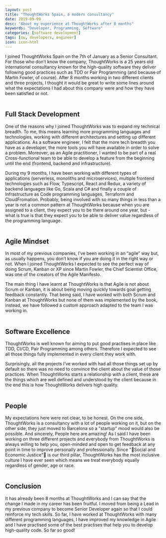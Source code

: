 ```yaml
---
layout: post
title: "ThoughtWorks Spain, a modern consultancy"
date: 2019-09-09
desc: "About my experience at ThoughtWorks after 8 months"
keywords: "Developer, Programming, Software"
categories: [software development]
tags: [sw, developers, engineer]
icon: icon-html
---
```


I joined ThoughtWorks Spain on the 7th of January as a Senior Consultant. For those who don’t know the company, ThoughtWorks is a 25 years old international consultancy known for the high-quality software they deliver following good practices such as TDD or Pair Programming (and because of Martin Fowler, of course). After 8 months working in two different clients and three projects, I thought it would be great to write some lines around what the expectations I had about this company were and how they have been satisfied or not.
<br/><br/>

## Full Stack Development

One of the reasons why I joined ThoughtWorks was to expand my technical breadth. To me, this means learning more programming languages and technologies, working with different architectures and setting up different applications. As a software engineer, I felt that the more tech breadth you have as a developer, the more tools you will have available in order to solve a problem. Moreover, as an Agile practitioner, I wanted to be part of a real Cross-functional team to be able to develop a feature from the beginning until the end (frontend, backend and infrastructure).

During my 9 months, I have been working with different types of applications (serverless, monoliths and microservices), multiple frontend technologies such as Flow, Typescript, React and Redux, a variety of backend languages like Go, Scala and C# and finally a couple of Infrastructure as Code programming languages, Terraform and CloudFromation. Probably, being involved with so many things in less than a year is not a common pattern at ThoughtWorks because when you are assigned to a client, they expect you to be there around one year, but - what is true is that they expect you to be able to deliver value regardless of the programming language.
<br/><br/>

## Agile Mindset

In most of my previous companies, I’ve been working in an “agile” way but, as usually happens, you don’t know if you are doing it in the right way or not. When I joined ThoughtWorks I expected to see the perfect way of doing Scrum, Kanban or XP since Martin Fowler, the Chief Scientist Office, was one of the creators of the Agile Manifesto.

The main thing I have learnt at ThoughtWorks is that Agile is not about Scrum or Kanban, it is about being moving quickly towards goal getting feedback constantly. That being said, I have worked with both Scrum and Kanban at ThoughtWorks but none of them was implemented by the book, instead, we have followed a custom approach adapted to the team I was working in.
<br/><br/>

## Software Excellence

ThoughtWorks is well known for aiming to put good practises in place like TDD, CI/CD, Pair Programming among others. Therefore I expected to see all those things fully implemented in every client they work with.

Surprisingly, all the projects I’ve worked with had all those things set up by default so there was no need to convince the client about the value of those practices. When ThoughtWorks starts a relationship with a client, these are the things which are well defined and understood by the client because in the end this is how ThoughtWorks delivers high quality.
<br/><br/>

## People

My expectations here were not clear, to be honest. On the one side, ThoughtWorks is a consultancy with a lot of people working on it, but on the other side, they just moved to Barcelona so a "startup" mood would also be possible.
And sincerely, People here are amazing! As I said I have been working on three different projects and everybody from ThoughtWorks is always willing to help you, open-minded and open to get feedback at any point in time to improve personally and professionally. Since "Social and Economic Justice" is our third pillar, ThoughtWorks has the most inclusive culture I have ever seen which means we treat everybody equally regardless of gender, age or race.
<br/><br/>

## Conclusion

It has already been 8 months at ThoughtWorks and I can say that the change I made in my career has been fruitful. I moved from being a Lead in my previous company to become Senior Developer again so that I could reinforce my tech skills. So far, I have worked at ThoughtWorks with many different programming languages, I have improved my knowledge in Agile and I have practised some of the best practises that help you to develop high-quality code. So far so good!
